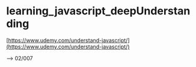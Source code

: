 # learning_javascript_deepUnderstanding

[https://www.udemy.com/understand-javascript/](https://www.udemy.com/understand-javascript/)

--> 02/007